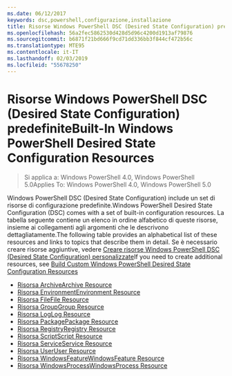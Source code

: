 ```yaml
---
ms.date: 06/12/2017
keywords: dsc,powershell,configurazione,installazione
title: Risorse Windows PowerShell DSC (Desired State Configuration) predefinite
ms.openlocfilehash: 56a2fec5862530d428d5d96c4200d1913af79876
ms.sourcegitcommit: b6871f21bd666f9cd71dd336bb3f844cf472b56c
ms.translationtype: MTE95
ms.contentlocale: it-IT
ms.lasthandoff: 02/03/2019
ms.locfileid: "55678250"
---
```

# <a name="built-in-windows-powershell-desired-state-configuration-resources"></a><span data-ttu-id="fe1c7-103">Risorse Windows PowerShell DSC (Desired State Configuration) predefinite</span><span class="sxs-lookup"><span data-stu-id="fe1c7-103">Built-In Windows PowerShell Desired State Configuration Resources</span></span>

> <span data-ttu-id="fe1c7-104">Si applica a: Windows PowerShell 4.0, Windows PowerShell 5.0</span><span class="sxs-lookup"><span data-stu-id="fe1c7-104">Applies To: Windows PowerShell 4.0, Windows PowerShell 5.0</span></span>

<span data-ttu-id="fe1c7-105">Windows PowerShell DSC (Desired State Configuration) include un set di risorse di configurazione predefinite.</span><span class="sxs-lookup"><span data-stu-id="fe1c7-105">Windows PowerShell Desired State Configuration (DSC) comes with a set of built-in configuration resources.</span></span> <span data-ttu-id="fe1c7-106">La tabella seguente contiene un elenco in ordine alfabetico di queste risorse, insieme ai collegamenti agli argomenti che le descrivono dettagliatamente.</span><span class="sxs-lookup"><span data-stu-id="fe1c7-106">The following table provides an alphabetical list of these resources and links to topics that describe them in detail.</span></span> <span data-ttu-id="fe1c7-107">Se è necessario creare risorse aggiuntive, vedere [Creare risorse Windows PowerShell DSC (Desired State Configuration) personalizzate](../../../resources/authoringResource.md)</span><span class="sxs-lookup"><span data-stu-id="fe1c7-107">If you need to create additional resources, see [Build Custom Windows PowerShell Desired State Configuration Resources](../../../resources/authoringResource.md)</span></span>

* [<span data-ttu-id="fe1c7-108">Risorsa Archive</span><span class="sxs-lookup"><span data-stu-id="fe1c7-108">Archive Resource</span></span>](archiveResource.md)
* [<span data-ttu-id="fe1c7-109">Risorsa Environment</span><span class="sxs-lookup"><span data-stu-id="fe1c7-109">Environment Resource</span></span>](environmentResource.md)
* [<span data-ttu-id="fe1c7-110">Risorsa File</span><span class="sxs-lookup"><span data-stu-id="fe1c7-110">File Resource</span></span>](fileResource.md)
* [<span data-ttu-id="fe1c7-111">Risorsa Group</span><span class="sxs-lookup"><span data-stu-id="fe1c7-111">Group Resource</span></span>](groupResource.md)
* [<span data-ttu-id="fe1c7-112">Risorsa Log</span><span class="sxs-lookup"><span data-stu-id="fe1c7-112">Log Resource</span></span>](logResource.md)
* [<span data-ttu-id="fe1c7-113">Risorsa Package</span><span class="sxs-lookup"><span data-stu-id="fe1c7-113">Package Resource</span></span>](packageResource.md)
* [<span data-ttu-id="fe1c7-114">Risorsa Registry</span><span class="sxs-lookup"><span data-stu-id="fe1c7-114">Registry Resource</span></span>](registryResource.md)
* [<span data-ttu-id="fe1c7-115">Risorsa Script</span><span class="sxs-lookup"><span data-stu-id="fe1c7-115">Script Resource</span></span>](scriptResource.md)
* [<span data-ttu-id="fe1c7-116">Risorsa Service</span><span class="sxs-lookup"><span data-stu-id="fe1c7-116">Service Resource</span></span>](serviceResource.md)
* [<span data-ttu-id="fe1c7-117">Risorsa User</span><span class="sxs-lookup"><span data-stu-id="fe1c7-117">User Resource</span></span>](userResource.md)
* [<span data-ttu-id="fe1c7-118">Risorsa WindowsFeature</span><span class="sxs-lookup"><span data-stu-id="fe1c7-118">WindowsFeature Resource</span></span>](windowsfeatureResource.md)
* [<span data-ttu-id="fe1c7-119">Risorsa WindowsProcess</span><span class="sxs-lookup"><span data-stu-id="fe1c7-119">WindowsProcess Resource</span></span>](windowsProcessResource.md)